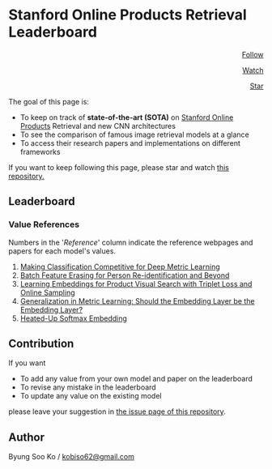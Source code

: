 # Stanford Online Products Retrieval Leaderboard

<script async defer src="https://buttons.github.io/buttons.js"></script>

<div style="text-align:right; width:100%; padding:0;">

<a class="github-button" href="https://github.com/kobiso" data-size="large" data-show-count="false" aria-label="Follow @kobiso on GitHub">Follow</a>

<a class="github-button" href="https://github.com/kobiso/Computer-Vision-Leaderboard/subscription" data-icon="octicon-eye" data-size="large" data-show-count="false" aria-label="Watch kobiso/Computer-Vision-Leaderboard on GitHub">Watch</a>

<a class="github-button" href="https://github.com/kobiso/Computer-Vision-Leaderboard" data-icon="octicon-star" data-size="large" data-show-count="true" aria-label="Star kobiso/Computer-Vision-Leaderboard on GitHub">Star</a>

</div>

The goal of this page is:
- To keep on track of **state-of-the-art (SOTA)** on [Stanford Online Products](http://cvgl.stanford.edu/projects/lifted_struct/) Retrieval and new CNN architectures
- To see the comparison of famous image retrieval models at a glance
- To access their research papers and implementations on different frameworks

If you want to keep following this page, please star and watch [this repository.](https://github.com/kobiso/Computer-Vision-Leaderboard)

## Leaderboard

<div data-type="AwesomeTableView" data-viewID="-LUJoCFAl31p6K_fc5TW"></div>
<script src="https://awesome-table.com/AwesomeTableInclude.js"></script>

### Value References
Numbers in the '*Reference*' column indicate the reference webpages and papers for each model's values.
1. [Making Classification Competitive for Deep Metric Learning](https://arxiv.org/abs/1811.12649)
2. [Batch Feature Erasing for Person Re-identification and Beyond](https://arxiv.org/abs/1811.07130)
3. [Learning Embeddings for Product Visual Search with Triplet Loss and Online Sampling](https://arxiv.org/abs/1810.04652)
4. [Generalization in Metric Learning: Should the Embedding Layer be the Embedding Layer?](https://arxiv.org/abs/1803.03310)
5. [Heated-Up Softmax Embedding](https://arxiv.org/abs/1809.04157)

## Contribution
If you want
- To add any value from your own model and paper on the leaderboard
- To revise any mistake in the leaderboard
- To update any value on the existing model

please leave your suggestion in [the issue page of this repository](https://github.com/kobiso/Computer-Vision-Leaderboard/issues).

## Author
Byung Soo Ko / kobiso62@gmail.com
